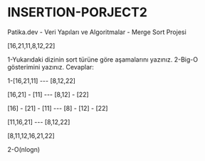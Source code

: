 # INSERTION-PORJECT2
Patika.dev - Veri Yapıları ve Algoritmalar - Merge Sort Projesi

[16,21,11,8,12,22] 

1-Yukarıdaki dizinin sort türüne göre aşamalarını yazınız.
2-Big-O gösterimini yazınız.
Cevaplar:

1-[16,21,11] --- [8,12,22]

[16,21] - [11] --- [8,12] - [22]

[16] - [21] - [11] --- [8] - [12] - [22]

[11,16,21] --- [8,12,22]

[8,11,12,16,21,22]

2-O(nlogn)
